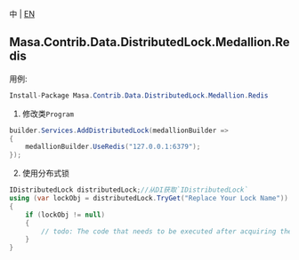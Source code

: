 中 | [EN](README.md)

## Masa.Contrib.Data.DistributedLock.Medallion.Redis

用例:

```c#
Install-Package Masa.Contrib.Data.DistributedLock.Medallion.Redis
```

1. 修改类`Program`

``` C#
builder.Services.AddDistributedLock(medallionBuilder =>
{
    medallionBuilder.UseRedis("127.0.0.1:6379");
});
```

2. 使用分布式锁

``` C#
IDistributedLock distributedLock;//从DI获取`IDistributedLock`
using (var lockObj = distributedLock.TryGet("Replace Your Lock Name"))
{
    if (lockObj != null)
    {
        // todo: The code that needs to be executed after acquiring the distributed lock
    }
}
```

